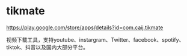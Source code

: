 # tikmate
https://play.google.com/store/apps/details?id=com.caij.tikmate

视频下载工具，支持youtube、instargram、Twitter、facebook、spotify、tiktok、抖音以及国内大部分平台。
